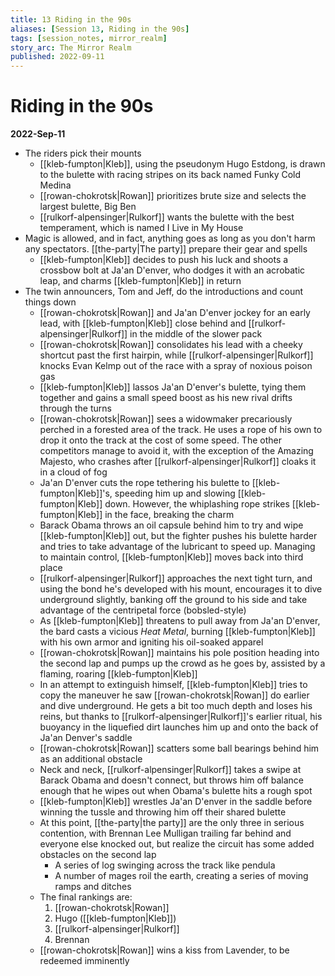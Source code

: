 ```yaml
---
title: 13 Riding in the 90s
aliases: [Session 13, Riding in the 90s]
tags: [session_notes, mirror_realm]
story_arc: The Mirror Realm
published: 2022-09-11
---
```

# Riding in the 90s
**2022-Sep-11**

- The riders pick their mounts
	- [[kleb-fumpton|Kleb]], using the pseudonym Hugo Estdong, is drawn to the bulette with racing stripes on its back named Funky Cold Medina
	- [[rowan-chokrotsk|Rowan]] prioritizes brute size and selects the largest bulette, Big Ben
	- [[rulkorf-alpensinger|Rulkorf]] wants the bulette with the best temperament, which is named I Live in My House
- Magic is allowed, and in fact, anything goes as long as you don't harm any spectators. [[the-party|The party]] prepare their gear and spells
	- [[kleb-fumpton|Kleb]] decides to push his luck and shoots a crossbow bolt at Ja'an D'enver, who dodges it with an acrobatic leap, and charms [[kleb-fumpton|Kleb]] in return
- The twin announcers, Tom and Jeff, do the introductions and count things down
	- [[rowan-chokrotsk|Rowan]] and Ja'an D'enver jockey for an early lead, with [[kleb-fumpton|Kleb]] close behind and [[rulkorf-alpensinger|Rulkorf]] in the middle of the slower pack
	- [[rowan-chokrotsk|Rowan]] consolidates his lead with a cheeky shortcut past the first hairpin, while [[rulkorf-alpensinger|Rulkorf]] knocks Evan Kelmp out of the race with a spray of noxious poison gas
	- [[kleb-fumpton|Kleb]] lassos Ja'an D'enver's bulette, tying them together and gains a small speed boost as his new rival drifts through the turns
	- [[rowan-chokrotsk|Rowan]] sees a widowmaker precariously perched in a forested area of the track. He uses a rope of his own to drop it onto the track at the cost of some speed. The other competitors manage to avoid it, with the exception of the Amazing Majesto, who crashes after [[rulkorf-alpensinger|Rulkorf]] cloaks it in a cloud of fog
	- Ja'an D'enver cuts the rope tethering his bulette to [[kleb-fumpton|Kleb]]'s, speeding him up and slowing [[kleb-fumpton|Kleb]] down. However, the whiplashing rope strikes [[kleb-fumpton|Kleb]] in the face, breaking the charm
	- Barack Obama throws an oil capsule behind him to try and wipe [[kleb-fumpton|Kleb]] out, but the fighter pushes his bulette harder and tries to take advantage of the lubricant to speed up. Managing to maintain control, [[kleb-fumpton|Kleb]] moves back into third place
	- [[rulkorf-alpensinger|Rulkorf]] approaches the next tight turn, and using the bond he's developed with his mount, encourages it to dive underground slightly, banking off the ground to his side and take advantage of the centripetal force (bobsled-style)
	- As [[kleb-fumpton|Kleb]] threatens to pull away from Ja'an D'enver, the bard casts a vicious *Heat Metal*, burning [[kleb-fumpton|Kleb]] with his own armor and igniting his oil-soaked apparel
	- [[rowan-chokrotsk|Rowan]] maintains his pole position heading into the second lap and pumps up the crowd as he goes by, assisted by a flaming, roaring [[kleb-fumpton|Kleb]]
	- In an attempt to extinguish himself, [[kleb-fumpton|Kleb]] tries to copy the maneuver he saw [[rowan-chokrotsk|Rowan]] do earlier and dive underground. He gets a bit too much depth and loses his reins, but thanks to [[rulkorf-alpensinger|Rulkorf]]'s earlier ritual, his buoyancy in the liquefied dirt launches him up and onto the back of Ja'an Denver's saddle
	- [[rowan-chokrotsk|Rowan]] scatters some ball bearings behind him as an additional obstacle
	- Neck and neck, [[rulkorf-alpensinger|Rulkorf]] takes a swipe at Barack Obama and doesn't connect, but throws him off balance enough that he wipes out when Obama's bulette hits a rough spot
	- [[kleb-fumpton|Kleb]] wrestles Ja'an D'enver in the saddle before winning the tussle and throwing him off their shared bulette
	- At this point, [[the-party|the party]] are the only three in serious contention, with Brennan Lee Mulligan trailing far behind and everyone else knocked out, but realize the circuit has some added obstacles on the second lap
		- A series of log swinging across the track like pendula
		- A number of mages roil the earth, creating a series of moving ramps and ditches
	- The final rankings are:
		1. [[rowan-chokrotsk|Rowan]]
		2. Hugo ([[kleb-fumpton|Kleb]])
		3. [[rulkorf-alpensinger|Rulkorf]]
		4. Brennan
	- [[rowan-chokrotsk|Rowan]] wins a kiss from Lavender, to be redeemed imminently